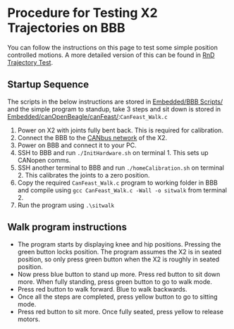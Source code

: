 # Procedure for Testing X2 Trajectories on BBB

You can follow the instructions on this page to test some simple position controlled motions. A more detailed version of this can be found in [RnD Trajectory Test](https://embeded.readthedocs.io/en/latest/rnd_test/).

## Startup Sequence
The scripts in the below instructions are stored in [Embedded/BBB Scripts/](https://github.com/capstonealex/Embedded/tree/master/BBB%20Scripts) and the simple program to standup, take 3 steps and sit down is stored in [Embedded/canOpenBeagle/canFeast/](https://github.com/capstonealex/Embedded/tree/master/canOpenBeagle/canFeast):`CanFeast_Walk.c`

1. Power on X2 with joints fully bent back. This is required for calibration.
2. Connect the BBB to the [CANbus network](https://embeded.readthedocs.io/en/latest/canopenHardware/#x2-canbus-cable-mapping) of the X2. 
3. Power on BBB and connect it to your PC.
4. SSH to BBB and run `./InitHardware.sh` on terminal 1. This sets up CANopen comms.
5. SSH another terminal to BBB and run `./homeCalibration.sh` on terminal 2. This calibrates the joints to a zero position.
6. Copy the required `CanFeast_Walk.c` program to working folder in BBB and compile using `gcc CanFeast_Walk.c -Wall -o sitwalk` from terminal 2.
7. Run the program using `.\sitwalk`

## Walk program instructions
* The program starts by displaying knee and hip positions. Pressing the green button locks position. The program assumes the X2 is in seated position, so only press green button when the X2 is roughly in seated position. 
* Now press blue button to stand up more. Press red button to sit down more. When fully standing, press green button to go to walk mode.
* Press red button to walk forward. Blue to walk backwards.
* Once all the steps are completed, press yellow button to go to sitting mode. 
* Press red button to sit more. Once fully seated, press yellow to release motors.